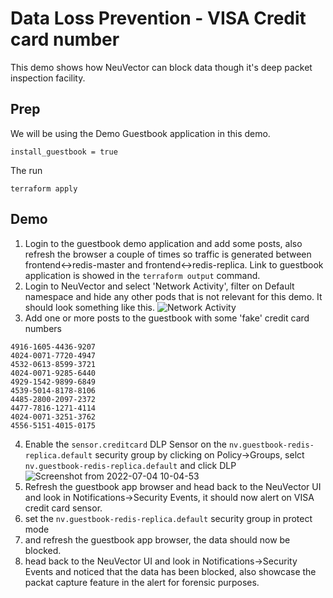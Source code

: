 # Data Loss Prevention - VISA Credit card number

This demo shows how NeuVector can block data though it's deep packet inspection facility.


## Prep

We will be using the Demo Guestbook application in this demo.
```
install_guestbook = true
```

The run
```
terraform apply
```

## Demo

1. Login to the guestbook demo application and add some posts, also refresh the browser a couple of times so traffic is generated between frontend<->redis-master and frontend<->redis-replica. Link to guestbook application is showed in the `terraform output` command.
2. Login to NeuVector and select 'Network Activity', filter on Default namespace and hide any other pods that is not relevant for this demo. It should look something like this.
![Network Activity](https://user-images.githubusercontent.com/254416/176678315-5c76c47c-c40f-4a87-9d4c-869e850a90d8.png)
3. Add one or more posts to the guestbook with some 'fake' credit card numbers
```
4916-1605-4436-9207
4024-0071-7720-4947
4532-0613-8599-3721
4024-0071-9285-6440
4929-1542-9899-6849
4539-5014-8178-8106
4485-2800-2097-2372
4477-7816-1271-4114
4024-0071-3251-3762
4556-5151-4015-0175
```
4. Enable the `sensor.creditcard` DLP Sensor on the `nv.guestbook-redis-replica.default` security group by clicking on Policy->Groups, selct `nv.guestbook-redis-replica.default` and click DLP 
![Screenshot from 2022-07-04 10-04-53](https://user-images.githubusercontent.com/254416/177110859-0964fe27-f75a-4210-8482-f100f803160b.png)
5. Refresh the guestbook app browser and head back to the NeuVector UI and look in Notifications->Security Events, it should now alert on VISA credit card sensor.
6. set the `nv.guestbook-redis-replica.default` security group in protect mode
7. and refresh the guestbook app browser, the data should now be blocked.
8. head back to the NeuVector UI and look in Notifications->Security Events and noticed that the data has been blocked, also showcase the packat capture feature in the alert for forensic purposes.
